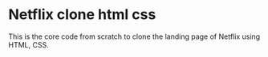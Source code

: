 # Netflix clone html css
 This is the core code from scratch to clone the landing page of Netflix using HTML, CSS.
